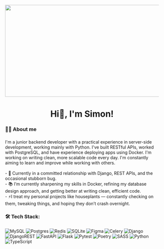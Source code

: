 <br clear="both">

<div align="center">
  <img height="300" width="600" src="https://user-images.githubusercontent.com/74038190/225813708-98b745f2-7d22-48cf-9150-083f1b00d6c9.gif"  />
</div>


### 
<h1 align="center">Hi🤚, I'm Simon!</h1>


###

<h3 align="left">🧑‍💻 About me</h3>

###
<p align="left"> I'm a junior backend developer with a practical experience in server-side development, working mainly with Python. I've built RESTful APIs, worked with PostgreSQL, and have experience deploying apps using Docker. I'm working on writing clean, more scalable code every day. I'm constantly aiming to learn and improve while working with others.<br><br>- 🌋 Currently in a committed relationship with Django, REST APIs, and the occasional stubborn bug. <br>- 📚 I’m currently sharpening my skills in Docker, refining my database design approach, and getting better at writing clean, efficient code. <br>- ⚡I treat my personal projects like houseplants — constantly checking on them, tweaking things, and hoping they don’t crash overnight. </p>


###

<h3 align="left">🛠 Tech Stack:</h3>


###
![MySQL](https://img.shields.io/badge/mysql-4479A1.svg?style=for-the-badge&logo=mysql&logoColor=white)
![Postgres](https://img.shields.io/badge/postgres-%23316192.svg?style=for-the-badge&logo=postgresql&logoColor=white)
![Redis](https://img.shields.io/badge/redis-%23DD0031.svg?style=for-the-badge&logo=redis&logoColor=white) 
![SQLite](https://img.shields.io/badge/sqlite-%2307405e.svg?style=for-the-badge&logo=sqlite&logoColor=white)
![Figma](https://img.shields.io/badge/figma-%23F24E1E.svg?style=for-the-badge&logo=figma&logoColor=white)
![Celery](https://img.shields.io/badge/celery-%23a9cc54.svg?style=for-the-badge&logo=celery&logoColor=ddf4a4)
![Django](https://img.shields.io/badge/django-%23092E20.svg?style=for-the-badge&logo=django&logoColor=white)
![DjangoREST](https://img.shields.io/badge/DJANGO-REST-ff1709?style=for-the-badge&logo=django&logoColor=white&color=ff1709&labelColor=gray)
![FastAPI](https://img.shields.io/badge/FastAPI-005571?style=for-the-badge&logo=fastapi)
![Flask](https://img.shields.io/badge/flask-%23000.svg?style=for-the-badge&logo=flask&logoColor=white)
![Pytest](https://img.shields.io/badge/pytest-%23ffffff.svg?style=for-the-badge&logo=pytest&logoColor=2f9fe3)
![Poetry](https://img.shields.io/badge/Poetry-%233B82F6.svg?style=for-the-badge&logo=poetry&logoColor=0B3D8D)
![SASS](https://img.shields.io/badge/SASS-hotpink.svg?style=for-the-badge&logo=SASS&logoColor=white)
![Python](https://img.shields.io/badge/python-3670A0?style=for-the-badge&logo=python&logoColor=ffdd54) 
![TypeScript](https://img.shields.io/badge/typescript-%23007ACC.svg?style=for-the-badge&logo=typescript&logoColor=white)

### 


   

